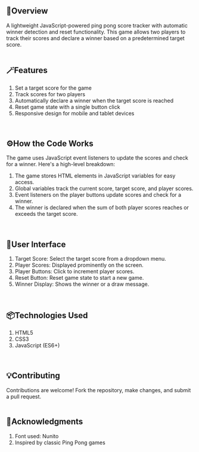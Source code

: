 ## 💫Overview 
A lightweight JavaScript-powered ping pong score tracker with automatic winner detection and reset functionality. This game allows two players to track their scores and declare a winner based on a predetermined target score.
<br>
<br>
## 🪄Features
1. Set a target score for the game
2. Track scores for two players
3. Automatically declare a winner when the target score is reached
4. Reset game state with a single button click
5. Responsive design for mobile and tablet devices
<br>

## ⚙️How the Code Works
The game uses JavaScript event listeners to update the scores and check for a winner. Here's a high-level breakdown:

1. The game stores HTML elements in JavaScript variables for easy access.
2. Global variables track the current score, target score, and player scores.
3. Event listeners on the player buttons update scores and check for a winner.
4. The winner is declared when the sum of both player scores reaches or exceeds the target score.
<br>

## 🌈User Interface
1. Target Score: Select the target score from a dropdown menu.
2. Player Scores: Displayed prominently on the screen.
3. Player Buttons: Click to increment player scores.
4. Reset Button: Reset game state to start a new game.
5. Winner Display: Shows the winner or a draw message.
<br>

## 📦Technologies Used 
1. HTML5
2. CSS3
3. JavaScript (ES6+)
<br>

## 💡Contributing
Contributions are welcome! Fork the repository, make changes, and submit a pull request.
<br>
<br>

## 🥂Acknowledgments
1. Font used: Nunito
2. Inspired by classic Ping Pong games
